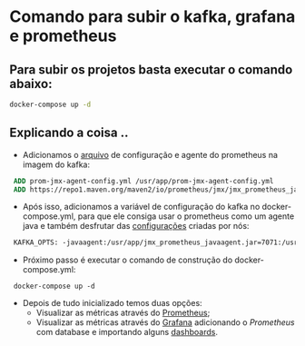 # Comando para subir o kafka, grafana e prometheus

## Para subir os projetos basta executar o comando abaixo:
   ``` sh
   docker-compose up -d 
   ```
    
    
## Explicando a coisa ..
    
   * Adicionamos o [arquivo](https://github.com/PauloGustavo72/study-sre/blob/master/monitoring/kafka/prom-jmx-agent-config.yml) de configuração e agente do prometheus na imagem do kafka:
   
   ```dockerfile
    ADD prom-jmx-agent-config.yml /usr/app/prom-jmx-agent-config.yml
    ADD https://repo1.maven.org/maven2/io/prometheus/jmx/jmx_prometheus_javaagent/0.10/jmx_prometheus_javaagent-0.10.jar /usr/app/jmx_prometheus_javaagent.jar
   ```

   * Após isso, adicionamos a variável de configuração do kafka no docker-compose.yml, para que ele consiga usar o prometheus como um agente java e também desfrutar das [configurações](https://github.com/PauloGustavo72/study-sre/blob/master/monitoring/kafka/prom-jmx-agent-config.yml) criadas por nós: 

   ```dockerfile
    KAFKA_OPTS: -javaagent:/usr/app/jmx_prometheus_javaagent.jar=7071:/usr/app/prom-jmx-agent-config.yml
   ```

   * Próximo passo é executar o comando de construção do docker-compose.yml:
   ```shell script
    docker-compose up -d 
   ```
    
   * Depois de tudo inicializado temos duas opções:
        * Visualizar as métricas através do [Prometheus](http://localhost:9090/);
        * Visualizar as métricas através do [Grafana](http://localhost:3000/) adicionando o *Prometheus* com database e importando alguns [dashboards](). 



    

    

